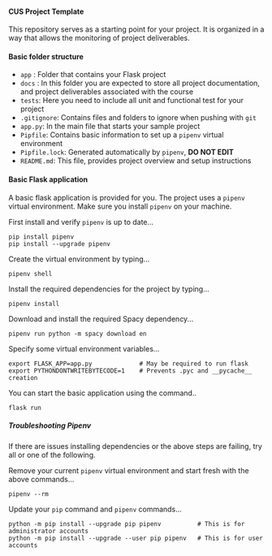 #### CUS Project Template

This repository serves as a starting point for your project. It is organized in a way that allows the monitoring of project deliverables.

#### Basic folder structure

- `app` : Folder that contains your Flask project
- `docs` : In this folder you are expected to store all project documentation, and project deliverables associated with the course
- `tests`: Here you need to include all unit and functional test for your project
- `.gitignore`: Contains files and folders to ignore when pushing with `git`
- `app.py`: In the main file that starts your sample project
- `Pipfile`: Contains basic information to set up a `pipenv` virtual environment
- `Pipfile.lock`: Generated automatically by `pipenv`, **DO NOT EDIT**
- `README.md`: This file, provides project overview and setup instructions

#### Basic Flask application

A basic flask application is provided for you. The project uses a `pipenv` virtual environment. Make sure you install `pipenv` on your machine.

First install and verify `pipenv` is up to date...
```shell
pip install pipenv
pip install --upgrade pipenv
```

Create the virtual environment by typing...
```shell
pipenv shell
```

Install the required dependencies for the project by typing...
```shell
pipenv install
```

Download and install the required Spacy dependency...
```shell
pipenv run python -m spacy download en
```

Specify some virtual environment variables...
```shell  
export FLASK_APP=app.py             # May be required to run flask
export PYTHONDONTWRITEBYTECODE=1    # Prevents .pyc and __pycache__ creation
```

You can start the basic application using the command..
```shell
flask run
```

##### Troubleshooting Pipenv

If there are issues installing dependencies or the above steps are failing, try all or one of the following.

Remove your current `pipenv` virtual environment and start fresh with the above commands...
```shell
pipenv --rm
```

Update your `pip` command and `pipenv` commands...
```shell
python -m pip install --upgrade pip pipenv          # This is for administrator accounts
python -m pip install --upgrade --user pip pipenv   # This is for user accounts
```